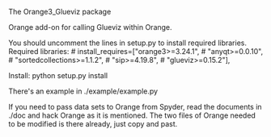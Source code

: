 The Orange3_Glueviz package

Orange add-on for calling Glueviz within Orange.

You should uncomment the lines in setup.py to install required libraries.
Required libraries:
    # install_requires=["orange3>=3.24.1",
    #                   "anyqt>=0.0.10",
    #                   "sortedcollections>=1.1.2",
    #                   "sip>=4.19.8",
    #                   "glueviz>=0.15.2"],

Install:
    python setup.py install
    
There's an example in ./example/example.py

If you need to pass data sets to Orange from Spyder,
read the documents in ./doc and hack Orange as it is mentioned.
The two files of Orange needed to be modified is there already, just copy and past.

